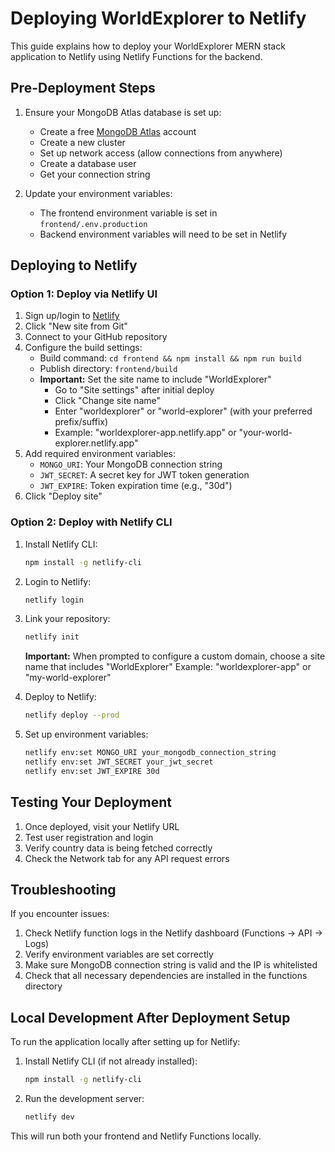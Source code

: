 # Deploying WorldExplorer to Netlify

This guide explains how to deploy your WorldExplorer MERN stack application to Netlify using Netlify Functions for the backend.

## Pre-Deployment Steps

1. Ensure your MongoDB Atlas database is set up:
   - Create a free [MongoDB Atlas](https://www.mongodb.com/cloud/atlas) account
   - Create a new cluster
   - Set up network access (allow connections from anywhere)
   - Create a database user
   - Get your connection string

2. Update your environment variables:
   - The frontend environment variable is set in `frontend/.env.production`
   - Backend environment variables will need to be set in Netlify

## Deploying to Netlify

### Option 1: Deploy via Netlify UI

1. Sign up/login to [Netlify](https://www.netlify.com/)
2. Click "New site from Git"
3. Connect to your GitHub repository
4. Configure the build settings:
   - Build command: `cd frontend && npm install && npm run build`
   - Publish directory: `frontend/build`
   - **Important:** Set the site name to include "WorldExplorer"
     - Go to "Site settings" after initial deploy
     - Click "Change site name" 
     - Enter "worldexplorer" or "world-explorer" (with your preferred prefix/suffix)
     - Example: "worldexplorer-app.netlify.app" or "your-world-explorer.netlify.app"
5. Add required environment variables:
   - `MONGO_URI`: Your MongoDB connection string
   - `JWT_SECRET`: A secret key for JWT token generation
   - `JWT_EXPIRE`: Token expiration time (e.g., "30d")
6. Click "Deploy site"

### Option 2: Deploy with Netlify CLI

1. Install Netlify CLI:
   ```bash
   npm install -g netlify-cli
   ```

2. Login to Netlify:
   ```bash
   netlify login
   ```

3. Link your repository:
   ```bash
   netlify init
   ```
   
   **Important:** When prompted to configure a custom domain, choose a site name that includes "WorldExplorer"
   Example: "worldexplorer-app" or "my-world-explorer"

4. Deploy to Netlify:
   ```bash
   netlify deploy --prod
   ```

5. Set up environment variables:
   ```bash
   netlify env:set MONGO_URI your_mongodb_connection_string
   netlify env:set JWT_SECRET your_jwt_secret
   netlify env:set JWT_EXPIRE 30d
   ```

## Testing Your Deployment

1. Once deployed, visit your Netlify URL
2. Test user registration and login
3. Verify country data is being fetched correctly
4. Check the Network tab for any API request errors

## Troubleshooting

If you encounter issues:

1. Check Netlify function logs in the Netlify dashboard (Functions → API → Logs)
2. Verify environment variables are set correctly
3. Make sure MongoDB connection string is valid and the IP is whitelisted
4. Check that all necessary dependencies are installed in the functions directory

## Local Development After Deployment Setup

To run the application locally after setting up for Netlify:

1. Install Netlify CLI (if not already installed):
   ```bash
   npm install -g netlify-cli
   ```

2. Run the development server:
   ```bash
   netlify dev
   ```

This will run both your frontend and Netlify Functions locally. 